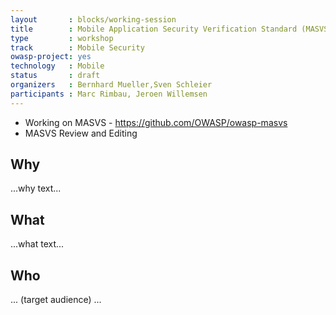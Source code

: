```yaml
---
layout       : blocks/working-session
title        : Mobile Application Security Verification Standard (MASVS)
type         : workshop
track        : Mobile Security
owasp-project: yes
technology   : Mobile
status       : draft
organizers   : Bernhard Mueller,Sven Schleier
participants : Marc Rimbau, Jeroen Willemsen
---
```


* Working on MASVS - https://github.com/OWASP/owasp-masvs
* MASVS Review and Editing

## Why

...why text...

## What

...what text...

## Who

... (target audience) ...
